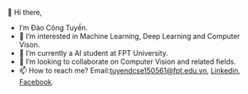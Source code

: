 👋 Hi there, 
-  I’m Đào Công Tuyền.
- 👀 I’m interested in Machine Learning, Deep Learning and Computer Vison.
- 🌱 I’m currently a AI student at FPT University.
- 💞️ I’m looking to collaborate on Computer Vision and related fields.
- 📫 How to reach me? Email:tuyendcse150561@fpt.edu.vn, [Linkedin](https://www.linkedin.com/in/dao-cong-tuyen-15724b128), [Facebook](https://www.facebook.com/ctd28/).

<!---
daocongtuyen2x/daocongtuyen2x is a ✨ special ✨ repository because its `README.md` (this file) appears on your GitHub profile.
You can click the Preview link to take a look at your changes.
--->
